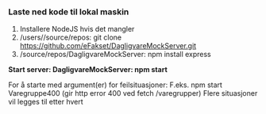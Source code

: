 ### Laste ned kode til lokal maskin

1. Installere NodeJS hvis det mangler
2. /users/<user>/source/repos: git clone https://github.com/eFakset/DagligvareMockServer.git
3. /source/repos/DagligvareMockServer: npm install express

**Start server: DagligvareMockServer: npm start**

For å starte med argument(er) for feilsituasjoner: 
  F.eks. npm start Varegruppe400 (gir http error 400 ved fetch /varegrupper)
  Flere situasjoner vil legges til etter hvert
